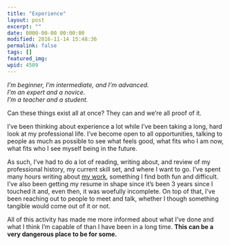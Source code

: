 ```yaml
---
title: "Experience"
layout: post
excerpt: ""
date: 0000-00-00 00:00:00
modified: 2016-11-14 15:48:36
permalink: false
tags: []
featured_img:
wpid: 4509
---
```



*I’m beginner, I’m intermediate, and I’m advanced.*   
*I’m an expert and a novice.*  
*I’m a teacher and a student.*

Can these things exist all at once? They can and we’re all proof of it.

I’ve been thinking about experience a lot while I’ve been taking a long, hard look at my professional life. I’ve become open to all opportunities, talking to people as much as possible to see what feels good, what fits who I am now, what fits who I see myself being in the future.

As such, I’ve had to do a lot of reading, writing about, and review of my professional history, my current skill set, and where I want to go. I’ve spent many hours writing about [my work](/work/), something I find both fun and difficult. I’ve also been getting my resume in shape since it’s been 3 years since I touched it and, even then, it was woefully incomplete. On top of that, I’ve been reaching out to people to meet and talk, whether I though something tangible would come out of it or not.

All of this activity has made me more informed about what I’ve done and what I think I’m capable of than I have been in a long time. **This can be a very dangerous place to be for some.**
